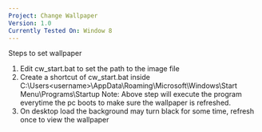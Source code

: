 ```yaml
---
Project: Change Wallpaper 
Version: 1.0
Currently Tested On: Window 8
---
```

Steps to set wallpaper
1. Edit cw_start.bat to set the path to the image file 
2. Create a shortcut of cw_start.bat inside 
   C:\Users\<username>\AppData\Roaming\Microsoft\Windows\Start Menu\Programs\Startup
Note: Above step will execute the program everytime the pc boots to make sure the wallpaper is refreshed.
3. On desktop load the background may turn black for some time, refresh once to view the wallpaper
